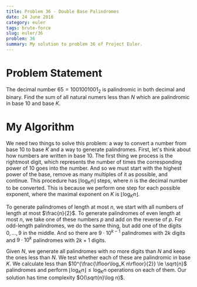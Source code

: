 ```yaml
---
title: Problem 36 - Double Base Palindromes
date: 24 June 2018
category: euler
tags: brute-force
slug: euler/36
problem: 36
summary: My solution to problem 36 of Project Euler.
---
```


# Problem Statement

The decimal number $65 = 1001001001_2$ is palindromic in both decimal and binary.
Find the sum of all natural numers less than $N$ which are palindromic in base 10 and base $K$.

# My Algorithm

We need two things to solve this problem: a way to convert a number from base 10 to base $K$ and a way to generate palindromes.
First, let's think about how numbers are written in base 10.
The first thing we process is the rightmost digit, which represents the number of times the corresponding power of 10 goes into the number.
And so we must start with the highest power of the base, remove as many multiples of it as possible, and continue.
This procedure has $\lfloor\log_K n\rfloor$ steps, where $n$ is the decimal number to be converted.
This is because we perform one step for each possible exponent, where the maximal exponent on $K$ is $\lfloor \log_K n \rfloor$.

To generate palindromes of length at most $n$, we start with all numbers of length at most $\frac{n}{2}$.
To generate palindromes of even length at most $n$, we take one of these numbers $p$ and add on the reverse of $p$.
For odd-length palindromes, we do the same thing, but add one of the digits $0,\ldots,9$ in the middle.
And so there are $9\cdot10^{k-1}$ palindromes with $2k$ digits and $9\cdot10^{k}$ palindromes with $2k + 1$ digits.

Given $N$, we generate all palindromes with no more digits than $N$ and keep the ones less than $N$.
We test whether each of these are palindromic in base $K$.
We calculate less than $10^{\frac{\lfloor\log_K n\rfloor}{2}} \le \sqrt{n}$ palindromes and perform $\lfloor\log_K n\rfloor \le \log_K n$ operations on each of them.
Our solution has time complexity $O(\sqrt{n}\log n)$.